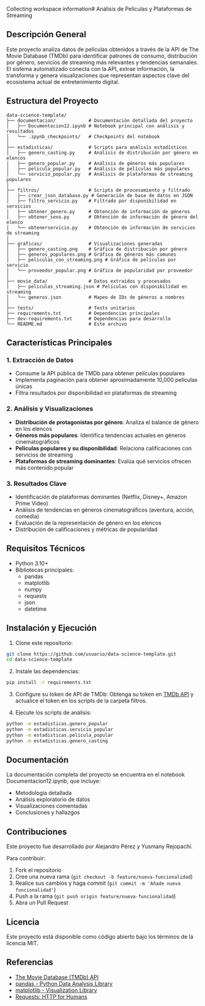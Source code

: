 Collecting workspace information# Análisis de Películas y Plataformas de Streaming

## Descripción General
Este proyecto analiza datos de películas obtenidos a través de la API de The Movie Database (TMDb) para identificar patrones de consumo, distribución por género, servicios de streaming más relevantes y tendencias semanales. El sistema automatizado conecta con la API, extrae información, la transforma y genera visualizaciones que representan aspectos clave del ecosistema actual de entretenimiento digital.

## Estructura del Proyecto
```
data-science-template/
├── documentacion/            # Documentación detallada del proyecto
│   ├── Documentacion12.ipynb # Notebook principal con análisis y resultados
│   └── .ipynb_checkpoints/   # Checkpoints del notebook
│
├── estadisticas/             # Scripts para análisis estadísticos
│   ├── genero_casting.py     # Análisis de distribución por género en elencos
│   ├── genero_popular.py     # Análisis de géneros más populares 
│   ├── pelicula_popular.py   # Análisis de películas más populares
│   └── servicio_popular.py   # Análisis de plataformas de streaming populares
│
├── filtros/                  # Scripts de procesamiento y filtrado
│   ├── crear_json_database.py # Generación de base de datos en JSON
│   ├── filtro_servicio.py    # Filtrado por disponibilidad en servicios
│   ├── obtener_genero.py     # Obtención de información de géneros
│   ├── obtener_sexo.py       # Obtención de información de género del elenco
│   └── obtenerservicio.py    # Obtención de información de servicios de streaming
│
├── graficas/                 # Visualizaciones generadas
│   ├── genero_casting.png    # Gráfica de distribución por género
│   ├── generos_populares.png # Gráfica de géneros más comunes
│   ├── peliculas_con_streaming.png # Gráfica de películas por servicio
│   └── proveedor_popular.png # Gráfica de popularidad por proveedor
│
├── movie_data/               # Datos extraídos y procesados
│   ├── peliculas_streaming.json # Películas con disponibilidad en streaming
│   └── generos.json          # Mapeo de IDs de géneros a nombres
│
├── tests/                    # Tests unitarios
├── requirements.txt          # Dependencias principales
├── dev-requirements.txt      # Dependencias para desarrollo
└── README.md                 # Este archivo
```

## Características Principales

### 1. Extracción de Datos
- Consume la API pública de TMDb para obtener películas populares
- Implementa paginación para obtener aproximadamente 10,000 películas únicas
- Filtra resultados por disponibilidad en plataformas de streaming

### 2. Análisis y Visualizaciones
- **Distribución de protagonistas por género**: Analiza el balance de género en los elencos
- **Géneros más populares**: Identifica tendencias actuales en géneros cinematográficos
- **Películas populares y su disponibilidad**: Relaciona calificaciones con servicios de streaming
- **Plataformas de streaming dominantes**: Evalúa qué servicios ofrecen más contenido popular

### 3. Resultados Clave
- Identificación de plataformas dominantes (Netflix, Disney+, Amazon Prime Video)
- Análisis de tendencias en géneros cinematográficos (aventura, acción, comedia)
- Evaluación de la representación de género en los elencos
- Distribución de calificaciones y métricas de popularidad

## Requisitos Técnicos
- Python 3.10+
- Bibliotecas principales:
  - pandas
  - matplotlib
  - numpy
  - requests
  - json
  - datetime

## Instalación y Ejecución

1. Clone este repositorio:
```bash
git clone https://github.com/usuario/data-science-template.git
cd data-science-template
```

2. Instale las dependencias:
```bash
pip install -r requirements.txt
```

3. Configure su token de API de TMDb:
Obtenga su token en [TMDb API](https://www.themoviedb.org/documentation/api) y actualice el token en los scripts de la carpeta filtros.

4. Ejecute los scripts de análisis:
```bash
python -m estadisticas.genero_popular
python -m estadisticas.servicio_popular
python -m estadisticas.pelicula_popular
python -m estadisticas.genero_casting
```

## Documentación
La documentación completa del proyecto se encuentra en el notebook Documentacion12.ipynb, que incluye:
- Metodología detallada
- Análisis exploratorio de datos
- Visualizaciones comentadas
- Conclusiones y hallazgos

## Contribuciones
Este proyecto fue desarrollado por Alejandro Pérez y Yusmany Rejopachi.

Para contribuir:
1. Fork el repositorio
2. Cree una nueva rama (`git checkout -b feature/nueva-funcionalidad`)
3. Realice sus cambios y haga commit (`git commit -m 'Añade nueva funcionalidad'`)
4. Push a la rama (`git push origin feature/nueva-funcionalidad`)
5. Abra un Pull Request

## Licencia
Este proyecto está disponible como código abierto bajo los términos de la licencia MIT.

## Referencias
- [The Movie Database (TMDb) API](https://www.themoviedb.org/documentation/api)
- [pandas - Python Data Analysis Library](https://pandas.pydata.org/)
- [matplotlib - Visualization Library](https://matplotlib.org/)
- [Requests: HTTP for Humans](https://docs.python-requests.org/)